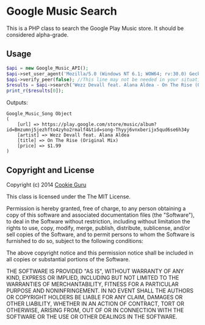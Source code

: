 Google Music Search
===================
This is a PHP class to search the Google Play Music store.  It should be
considered alpha-grade.

Usage
-----
```php
$api = new Google_Music_API();
$api->set_user_agent('Mozilla/5.0 (Windows NT 6.1; WOW64; rv:30.0) Gecko/20100101 Firefox/30.0');
$api->verify_peer(false); //This line may not be needed in your situation
$results = $api->search('Wezz Devall feat. Alana Aldea - On The Rise (Original Mix)');
print_r($results[0]);
```
Outputs:
```
Google_Music_Song Object
(
    [url] => https://play.google.com/store/music/album?id=Bmzumnj5jezhfto4zyho2rmalf4&tid=song-Thyyj6vnxberijx5qud6se6h34y
    [artist] => Wezz Devall feat. Alana Aldea
    [title] => On The Rise (Original Mix)
    [price] => $1.99
)
```

Copyright and License
---------------------
Copyright (c) 2014 [Cookie Guru](http://github.com/cookieguru)

This class is licensed under the The MIT License.

Permission is hereby granted, free of charge, to any person obtaining a copy of
this software and associated documentation files (the "Software"), to deal in
the Software without restriction, including without limitation the rights to
use, copy, modify, merge, publish, distribute, sublicense, and/or sell copies
of the Software, and to permit persons to whom the Software is furnished to do
so, subject to the following conditions:

The above copyright notice and this permission notice shall be included in all
copies or substantial portions of the Software.

THE SOFTWARE IS PROVIDED "AS IS", WITHOUT WARRANTY OF ANY KIND, EXPRESS OR
IMPLIED, INCLUDING BUT NOT LIMITED TO THE WARRANTIES OF MERCHANTABILITY, FITNESS
FOR A PARTICULAR PURPOSE AND NONINFRINGEMENT. IN NO EVENT SHALL THE AUTHORS OR
COPYRIGHT HOLDERS BE LIABLE FOR ANY CLAIM, DAMAGES OR OTHER LIABILITY, WHETHER
IN AN ACTION OF CONTRACT, TORT OR OTHERWISE, ARISING FROM, OUT OF OR IN
CONNECTION WITH THE SOFTWARE OR THE USE OR OTHER DEALINGS IN THE SOFTWARE.